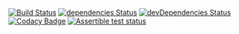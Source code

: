 [![Build Status](https://travis-ci.org/hashashin/ambrosio-tele.svg?branch=master)](https://travis-ci.org/hashashin/ambrosio-tele)
[![dependencies Status](https://david-dm.org/hashashin/ambrosio-tele/status.svg)](https://david-dm.org/hashashin/ambrosio-tele)
[![devDependencies Status](https://david-dm.org/hashashin/ambrosio-tele/dev-status.svg)](https://david-dm.org/hashashin/ambrosio-tele?type=dev)
[![Codacy Badge](https://api.codacy.com/project/badge/Grade/c29c9eed188f42bd82fe3f20e9caf746)](https://www.codacy.com/app/hashashin/ambrosio-tele?utm_source=github.com&amp;utm_medium=referral&amp;utm_content=hashashin/ambrosio-tele&amp;utm_campaign=Badge_Grade)
[![Assertible test status](https://assertible.com/tests/d97e2fe1-8b9f-4ab4-85fd-70128a810234/status?api_token=lAOdF086cNGAtnPk)](https://assertible.com/dashboard#/tests/d97e2fe1-8b9f-4ab4-85fd-70128a810234)
